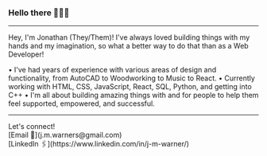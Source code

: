 ### Hello there 🙌🏻✨
<hr />
Hey, I'm Jonathan (They/Them)! I've always loved building things with my hands and my imagination, so what a better way to do that than as a Web Developer! 

  • I've had years of experience with various areas of design and functionality, from AutoCAD to Woodworking to Music to React.
  • Currently working with HTML, CSS, JavaScript, React, SQL, Python, and getting into C++
  • I'm all about building amazing things with and for people to help them feel supported, empowered, and successful. 
 <hr />
Let's connect! 
<br />
[Email 📧](j.m.warners@gmail.com) 
<br />
[LinkedIn 🖇](https://www.linkedin.com/in/j-m-warner/) 
